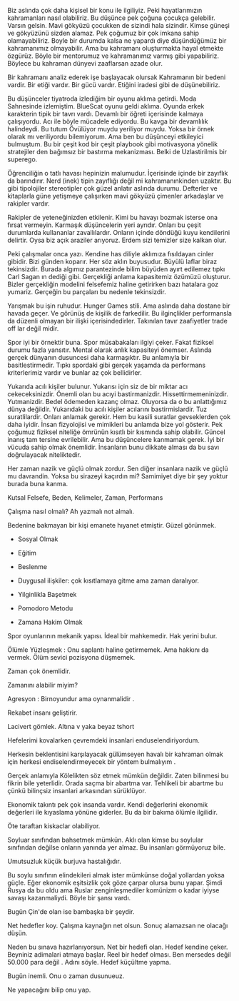 Biz aslında çok daha kişisel bir konu ile ilgiliyiz. Peki hayatlarımızın kahramanları nasıl olabiliriz. Bu düşünce pek çoğuna çocukça gelebilir. Varsın gelsin. Mavi gökyüzü çocukken de sizindi hala sizindir. Kimse güneşi ve gökyüzünü sizden alamaz. Pek çoğumuz bir çok imkana sahip olamayabiliriz. Boyle bir durumda kalsa ne yapardı diye düşündüğümüz bir kahramanımız olmayabilir. Ama bu kahramanı oluşturmakta hayal etmekte özgürüz. Böyle bir mentorumuz ve kahramanımız varmış gibi yapabiliriz. Böylece bu kahraman dünyevi zaaflarsan azade olur.

Bir kahramanı analiz ederek işe başlayacak olursak  Kahramanın bir bedeni vardir. Bir etiği vardır. Bir gücü vardır. Etiğini iradesi gibi de düşünebiliriz.

Bu düşünceler tiyatroda izlediğim bir oyunu aklıma getirdi. Moda Sahnesinde izlemiştim. BlueScat oyunu geldi aklıma. Oyunda erkek karakterin tipik bir tavrı vardı. Devamlı bir öğreti içerisinde kalmaya çalışıyordu. Acı ile böyle mücadele ediyordu. Bu kavga bir devamlılık halindeydi. Bu tutum Övülüyor muydu yeriliyor muydu. Yoksa bir örnek olarak mı veriliyordu bilemiyorum. Ama ben bu düşünceyi etkileyici bulmuştum. Bu bir çeşit kod bir çeşit playbook gibi motivasyona yönelik stratejiler den bağımsız bir bastırma mekanizması. Belki de Uzlastirilmis bir superego.

Öğrenciliğin o tatlı havası hepinizin malumudur. İçerisinde içinde bir zayıflık da barındırır. Nerd (inek) tipin zayıflığı değil mi kahramanınkinden uzaktır. Bu gibi tipolojiler stereotipler çok güzel anlatır aslında durumu.    Defterler ve kitaplarla güne yetişmeye çalışırken mavi gökyüzü çimenler arkadaşlar ve rakipler vardır.

Rakipler de yeteneğinizden etkilenir. Kimi bu havayı bozmak isterse ona fırsat vermeyin. Karmaşık düşüncelerin yeri ayrıdır. Onları bu çeşit durumlarda kullananlar zavallılardır. Onların içinde döndüğü kuyu kendilerini delirtir. Oysa biz açık araziler arıyoruz. Erdem sizi temizler size kalkan olur.

Peki çalışmalar onca yazı. Kendine has diliyle aklımıza fısıldayan cinler gibidir. Bizi günden koparır. Her söz aklın buyusudur. Büyülü laflar biraz tekinsizdir. Burada algımız parantezinde bilim büyüden ayırt edilemez tıpkı Carl Sagan ın dediği gibi. Gerçekliği anlama kapasitemiz özümüzü oluşturur. Bizler gerçekliğin modelini felsefemiz haline getirirken bazı hatalara goz yumariz. Gerçeğin bu parçaları bu nedenle tekinsizdir.

Yarışmak bu işin ruhudur. Hunger Games stili. Ama aslında daha dostane bir havada geçer. Ve görünüş de kişilik de farkedilir. Bu ilginçlikler performansla da düzenli olmayan bir ilişki içerisindedirler. Takınılan tavır zaafiyetler trade off lar değil midir. 

Spor iyi bir örnektir buna. Spor müsabakaları ilgiyi çeker. Fakat fiziksel durumu fazla yansıtır. Mental olarak anlık kapasiteyi önemser. Aslında gerçek dünyanın dusuncesi daha karmaşıktır. Bu anlamıyla bir basitlestirmedir. Tıpkı spordaki gibi gerçek yaşamda da performans kriterlerimiz vardır ve bunlar az çok bellidirler. 

Yukarıda acılı kişiler bulunur. Yukarısı için siz de bir miktar acı cekeceksinizdir. Önemli olan bu acıyi bastirmanizdir. Hissettirmemeninizdir. Yutmanizdir.  Bedel ödemeden kazanç olmaz. Oluyorsa da o bu anlattığımız dünya değildir. Yukarıdaki bu acılı kişiler acılarını bastirmislardir. Tuz suratlilardir. Onları anlamak gerekir. Hem bu kasili suratlar gevseklerden çok daha iyidir. İnsan fizyolojisi ve mimikleri bu anlamda bize yol gösterir. Pek çoğumuz fiziksel niteliğe ömrünün kısıtlı bir kısmında sahip olabilir. Güncel inanış tam tersine evrilebilir. Ama bu düşüncelere kanmamak gerek. İyi bir vücuda sahip olmak önemlidir. İnsanların bunu dikkate alması da bu savı doğrulayacak niteliktedir.

Her zaman nazik ve güçlü olmak zordur. Sen diğer insanlara nazik ve güçlü mu davrandin. Yoksa bu sirazeyi kaçırdın mi? Samimiyet diye bir şey yoktur burada buna kanma. 

Kutsal Felsefe, Beden, Kelimeler, Zaman, Performans

Çalışma nasıl olmalı? Ah yazmalı not almalı.

Bedenine bakmayan bir kişi emanete hıyanet etmiştir. Güzel görünmek.

* Sosyal Olmak
* Eğitim
* Beslenme
* Duygusal ilişkiler: çok kısıtlamaya gitme ama zaman daralıyor.

* Yilginlikla Başetmek
* Pomodoro Metodu
* Zamana Hakim Olmak 

Spor oyunlarının mekanik yapısı. İdeal bir mahkemedir. Hak yerini bulur. 

Ölümle Yüzleşmek : Onu saplantı haline getirmemek. Ama hakkını da vermek. Ölüm sevici pozisyona düşmemek.

Zaman çok önemlidir. 

Zamanını alabilir miyim?

Agresyon : Birnoyundur ama oynanmalidir .

Rekabet insanı geliştirir. 

Lacivert gömlek. Altına v yaka beyaz tshort 

Hefelerimi kovalarken çevremdeki insanlari enduselendiriyordum. 

Herkesin beklentisini karşılayacak gülümseyen havalı bir kahraman olmak için herkesi endiselendirmeyecek bir yöntem bulmalıyım .



Gerçek anlamıyla Kölelikten söz etmek mümkün değildir. Zaten bilinmesi bu fikrin bile yeterlidir. Orada saçma bir abartma var. Tehlikeli bir abartme bu çünkü bilinçsiz insanlari arkasından sürüklüyor.

Ekonomik takıntı pek çok insanda vardır. Kendi değerlerini ekonomik değerleri ile kıyaslama yönüne giderler. Bu da bir bakıma ölümle ilgilidir. 

Öte taraftan kiskaclar olabiliyor.


Soyluar sınıfından bahsetmek mümkün. Aklı olan kimse bu soylular sınıfından değilse onların yanında yer almaz. Bu insanları görmüyoruz bile.

Umutsuzluk küçük burjuva hastalığıdır.


Bu soylu sınıfının elindekileri almak ister mümkünse doğal yollardan yoksa güçle. Eğer ekonomik eşitsizlik çok göze çarpar olursa bunu yapar. Şimdi Rusya da bu oldu ama Ruslar zenginleşmediler komünizm o kadar iyiyse savaşı kazanmaliydi. Böyle bir şansı vardı. 

Bugün Çin'de olan ise bambaşka bir şeydir.



Net hedefler koy.
Çalışma kaynağın net olsun.
Sonuç alamazsan ne olacağı düşün.

Neden bu sınava hazırlanıyorsun. 
Net bir hedefi olan. Hedef kendine çeker. Beyniniz adimalari atmaya başlar. Reel bir hedef olması. Ben mersedes değil 50.000 para değil . Adını söyle. Hedef küçültme yapma.

Bugün inemli. Onu o zaman dusunueuz.

Ne yapacağını bilip onu yap.





